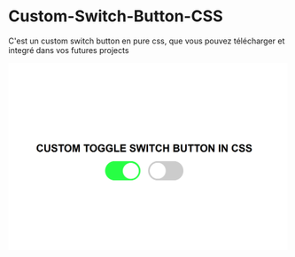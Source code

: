 # Custom-Switch-Button-CSS

C'est un custom switch button en pure css, que vous pouvez télécharger et integré dans vos futures projects

![plot](docs/Example.png)
